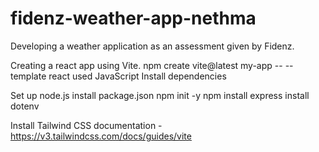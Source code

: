 # fidenz-weather-app-nethma
Developing a weather application as an assessment given by Fidenz.

Creating a react app using Vite.
npm create vite@latest my-app -- --template react
used JavaScript
Install dependencies


Set up node.js
install package.json npm init -y
npm install express
install dotenv


Install Tailwind CSS
documentation - https://v3.tailwindcss.com/docs/guides/vite